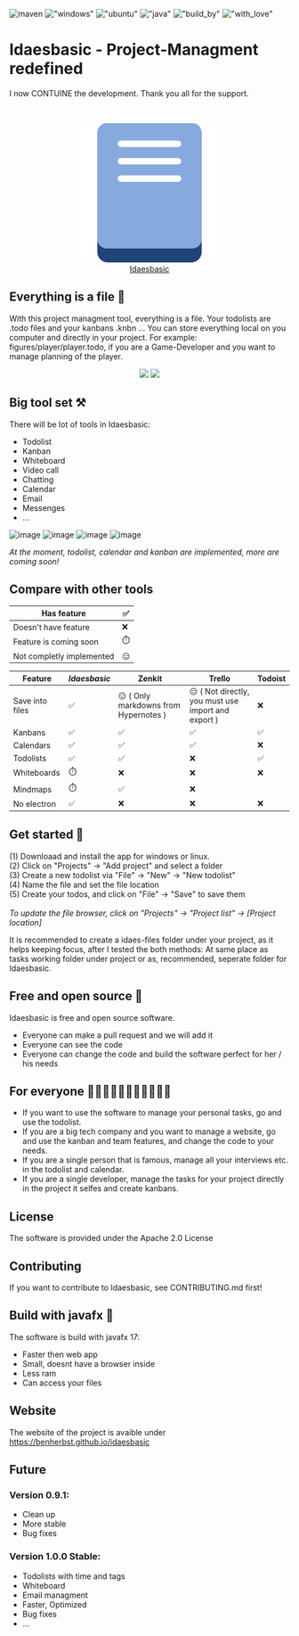 ![maven](../../actions/workflows/maven.yml/badge.svg)
!["windows"](https://img.shields.io/badge/Windows-0078D6?style=for-the-badge&logo=windows&logoColor=white)
!["ubuntu"](https://img.shields.io/badge/Ubuntu-E95420?style=for-the-badge&logo=ubuntu&logoColor=white)
!["java"](https://img.shields.io/badge/Java-ED8B00?style=for-the-badge&logo=java&logoColor=white)
!["build_by"](http://ForTheBadge.com/images/badges/built-by-developers.svg)
!["with_love"](	http://ForTheBadge.com/images/badges/built-with-love.svg)
# Idaesbasic - Project-Managment redefined

I now CONTUINE the development. Thank you all for the support.

<br>
<p align="center">
  <img src="https://github.com/BenHerbst/ainm/blob/master/icon.png" width=250>
  </br>
  <a href="https://benherbst.github.io/idaesbasic">Idaesbasic</a>
</p>

## Everything is a file 💾
With this project managment tool, everything is a file. Your todolists are .todo files and your kanbans .knbn ...
You can store everything local on you computer and directly in your project. For example: figures/player/player.todo, if you are a Game-Developer and you want to manage planning of the player.
</br>
<p align="center">
  <img src="https://user-images.githubusercontent.com/83538916/138612819-686cd80a-9ede-4f05-a017-a4ef443c6c69.png" width=350>
  <img src="https://user-images.githubusercontent.com/83538916/138612887-69677d2b-ff62-4836-9b37-9949ace6c960.png" width=200>
</p>

## Big tool set ⚒️

There will be lot of tools in Idaesbasic:
- Todolist
- Kanban
- Whiteboard
- Video call
- Chatting
- Calendar
- Email
- Messenges
- ...

![image](https://user-images.githubusercontent.com/83538916/141648768-c7746c7a-ff53-4aee-9e7c-ccb2e5abb0fa.png)
![image](https://user-images.githubusercontent.com/83538916/141648690-22e5fca7-4891-469f-b31a-02e571ff1631.png)
![image](https://user-images.githubusercontent.com/83538916/141648926-f56fbbc7-86cb-411f-bea9-8d12f29999a5.png)
![image](https://user-images.githubusercontent.com/83538916/141648957-d23a2f85-e2bd-4fe1-bac4-89d59274e39f.png)


_At the moment, todolist, calendar and kanban are implemented, more are coming soon!_

## Compare with other tools

| Has feature | ✅ |
| ----------- | -- |
| Doesn't have feature |  ❌ |
| Feature is coming soon | ⏱️ |
| Not completly implemented | 😑 |

| Feature | *Idaesbasic* | Zenkit | Trello | Todoist |
| ------- | ------------ | ------ | ------ | ------- |
| Save into files | ✅ | 😑 ( Only markdowns from Hypernotes )  | 😑 ( Not directly, you must use import and export ) | ❌ |
| Kanbans | ✅ | ✅ | ✅ | ✅ |
| Calendars | ✅ | ✅ | ✅ | ❌ |
| Todolists | ✅ | ✅ | ❌ | ✅ |
| Whiteboards | ⏱️ | ❌ | ❌ | ❌ |
| Mindmaps | ⏱️ | ✅ | ❌ |
| No electron | ✅ | ❌ | ❌ | ❌|


## Get started 🛫
(1) Downloaad and install the app for windows or linux. 
</br>
(2) Click on "Projects" -> "Add project" and select a folder
</br>
(3) Create a new todolist via "File" -> "New" -> "New todolist"
</br>
(4) Name the file and set the file location
</br>
(5) Create your todos, and click on "File" -> "Save" to save them
</br>
</br>
_To update the file browser, click on "Projects" -> "Project list" -> [Project location]_

It is recommended to create a idaes-files folder under your project, as it helps keeping focus, after I tested the both methods: At same place as tasks working folder under project or as, recommended, seperate folder for Idaesbasic.

## Free and open source 🗽

Idaesbasic is free and open source software.
- Everyone can make a pull request and we will add it
- Everyone can see the code
- Everyone can change the code and build the software perfect for her / his needs

## For everyone 🧑🧑‍🦰🧑‍🦱🧑‍🦳🧑‍🦲🧔🧟
- If you want to use the software to manage your personal tasks, go and use the todolist.
- If you are a big tech company and you want to manage a website, go and use the kanban and team features, and change the code to your needs.
- If you are a single person that is famous, manage all your interviews etc. in the todolist and calendar.
- If you are a single developer, manage the tasks for your project directly in the project it selfes and create kanbans.

## License
The software is provided under the Apache 2.0 License

## Contributing
If you want to contribute to Idaesbasic, see CONTRIBUTING.md first!

## Build with javafx 💪
The software is build with javafx 17:
- Faster then web app
- Small, doesnt have a browser inside
- Less ram
- Can access your files

## Website
The website of the project is avaible under https://benherbst.github.io/idaesbasic

## Future
### Version 0.9.1:
- Clean up
- More stable
- Bug fixes

### Version 1.0.0 Stable:
- Todolists with time and tags
- Whiteboard
- Email managment
- Faster, Optimized
- Bug fixes
- ...
